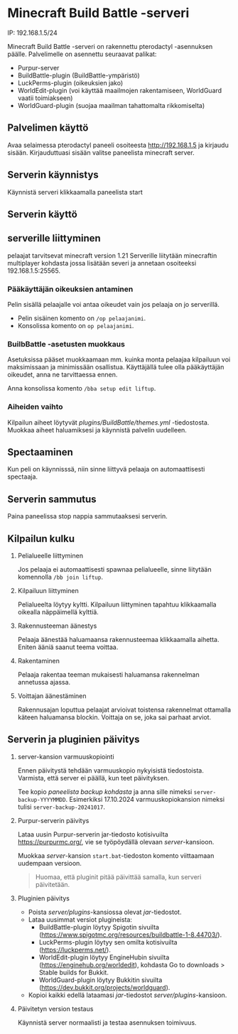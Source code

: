 # Minecraft Build Battle -serveri

IP: 192.168.1.5/24

Minecraft Build Battle -serveri on rakennettu pterodactyl -asennuksen päälle. Palvelimelle on asennettu seuraavat palikat:
 - Purpur-server 
 - BuildBattle-plugin (BuildBattle-ympäristö)
 - LuckPerms-plugin  (oikeuksien jako)
 - WorldEdit-plugin (voi käyttää maailmojen rakentamiseen, WorldGuard vaatii toimiakseen)
 - WorldGuard-plugin (suojaa maailman tahattomalta rikkomiselta)

## Palvelimen käyttö

Avaa selaimessa pterodactyl paneeli osoiteesta http://192.168.1.5 ja kirjaudu sisään. Kirjauduttuasi sisään valitse paneelista minecraft server.

## Serverin käynnistys

Käynnistä serveri klikkaamalla paneelista start

## Serverin käyttö


## serverille liittyminen

pelaajat tarvitsevat minecraft version 1.21 Serverille liitytään minecraftin multiplayer kohdasta jossa lisätään severi ja annetaan osoiteeksi 192.168.1.5:25565.
### Pääkäyttäjän oikeuksien antaminen

Pelin sisällä pelaajalle voi antaa oikeudet vain jos pelaaja on jo serverillä. 
 - Pelin sisäinen komento on `/op pelaajanimi`. 
 - Konsolissa komento on `op pelaajanimi`.

### BuilbBattle -asetusten muokkaus

Asetuksissa pääset muokkaamaan mm. kuinka monta pelaajaa kilpailuun voi maksimissaan ja minimissään osallistua. Käyttäjällä tulee olla pääkäyttäjän oikeudet, anna ne tarvittaessa ennen.

Anna konsolissa komento `/bba setup edit liftup`. 

### Aiheiden vaihto

Kilpailun aiheet löytyvät *plugins/BuildBattle/themes.yml* -tiedostosta. Muokkaa aiheet haluamiksesi ja käynnistä palvelin uudelleen.

## Spectaaminen

Kun peli on käynnisssä, niin sinne liittyvä pelaaja on automaattisesti spectaaja.

## Serverin sammutus

Paina paneelissa stop nappia sammutaaksesi serverin.

## Kilpailun kulku

1. Pelialueelle liittyminen

   Jos pelaaja ei automaattisesti spawnaa pelialueelle, sinne liitytään komennolla `/bb join liftup`.

2. Kilpailuun liittyminen

   Pelialueelta löytyy kyltti. Kilpailuun liittyminen tapahtuu klikkaamalla oikealla näppäimellä kylttiä.

3. Rakennusteeman äänestys

   Pelaaja äänestää haluamaansa rakennusteemaa klikkaamalla aihetta. Eniten ääniä saanut teema voittaa.

4. Rakentaminen

   Pelaaja rakentaa teeman mukaisesti haluamansa rakennelman annetussa ajassa.

5. Voittajan äänestäminen

   Rakennusajan loputtua pelaajat arvioivat toistensa rakennelmat ottamalla käteen haluamansa blockin. Voittaja on se, joka sai parhaat arviot.

## Serverin ja pluginien päivitys

1. server-kansion varmuuskopiointi

   Ennen päivitystä tehdään varmuuskopio nykyisistä tiedostoista. Varmista, että server ei päällä, kun teet päivityksen.
  
   Tee kopio *paneelista backup kohdasta* ja anna sille nimeksi `server-backup-YYYYMMDD`. Esimerkiksi 17.10.2024 varmuuskopiokansion nimeksi tulisi `server-backup-20241017`.

2. Purpur-serverin päivitys
 
   Lataa uusin Purpur-serverin jar-tiedosto kotisivuilta https://purpurmc.org/, vie se työpöydällä olevaan *server*-kansioon.

   Muokkaa *server*-kansion `start.bat`-tiedoston komento viittaamaan uudempaan versioon.
  
   > Huomaa, että pluginit pitää päivittää samalla, kun serveri päivitetään.

3. Pluginien päivitys

   - Poista *server/plugins*-kansiossa olevat *jar*-tiedostot.
   - Lataa uusimmat versiot plugineista:
     - BuildBattle-plugin löytyy Spigotin sivuilta (https://www.spigotmc.org/resources/buildbattle-1-8.44703/).
     - LuckPerms-plugin löytyy sen omilta kotisivuilta (https://luckperms.net/).
     - WorldEdit-plugin löytyy EngineHubin sivuilta (https://enginehub.org/worldedit), kohdasta Go to downloads > Stable builds for Bukkit.
     - WorldGuard-plugin löytyy Bukkitin sivuilta (https://dev.bukkit.org/projects/worldguard).
   - Kopioi kaikki edellä lataamasi *jar*-tiedostot *server/plugins*-kansioon.

4. Päivitetyn version testaus

   Käynnistä server normaalisti ja testaa asennuksen toimivuus. 
